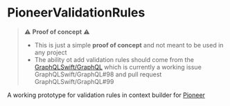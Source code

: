 # PioneerValidationRules

> :warning: **Proof of concept** :warning:
> - This is just a simple **proof of concept** and not meant to be used in any project
> - The ability ot add validation rules should come from the [GraphQLSwift/GraphQL](https://github.com/GraphQLSwift/GraphQL) which is currently a working issue GraphQLSwift/GraphQL#98 and pull request GraphQLSwift/GraphQL#99

A working prototype for validation rules in context builder for [Pioneer](https://github.com/d-exclaimation/pioneer)
